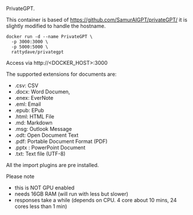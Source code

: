 PrivateGPT.

This container is based of https://github.com/SamurAIGPT/privateGPT/ it is slightly modified to handle the hostname.

```
docker run -d --name PrivateGPT \
  -p 3000:3000 \
  -p 5000:5000 \
  rattydave/privategpt
```

Access via http://<DOCKER_HOST>:3000

The supported extensions for documents are:
* .csv: CSV
* .docx: Word Documen,
* .enex: EverNote
* .eml: Email
* .epub: EPub
* .html: HTML File
* .md: Markdown
* .msg: Outlook Message
* .odt: Open Document Text
* .pdf: Portable Document Format (PDF)
* .pptx : PowerPoint Document
* .txt: Text file (UTF-8)

All the import plugins are pre installed.

Please note
 * this is NOT GPU enabled
 * needs 16GB RAM (will run with less but slower)
 * responses take a while (depends on CPU. 4 core about 10 mins, 24 cores less than 1 min)

